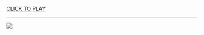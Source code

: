 
<a href="https://premium76.site?title=snake_oil_game_cards&ref=12M">CLICK TO PLAY</a></h3>
<hr>

<a href="https://premium76.site?title=snake_oil_game_cards&ref=12M"><img src="https://clearcache.store/games.png"></a>


